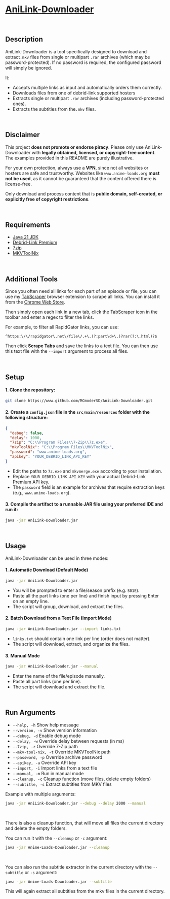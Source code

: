 # [AniLink-Downloader](https://www.GitHub.com/MCmoderSD/AniLink-Downloader/)


<br>


## Description
AniLink-Downloader is a tool specifically designed to download and extract`.mkv` files from single or multipart `.rar` archives (which may be password-protected). 
If no password is required, the configured password will simply be ignored.

It:
- Accepts multiple links as input and automatically orders them correctly.
- Downloads files from one of debrid-link supported hosters
- Extracts single or multipart `.rar` archives (including password-protected ones).
- Extracts the subtitles from the`.mkv` files.


<br>


## Disclaimer
This project **does not promote or endorse piracy**. 
Please only use AniLink-Downloader with **legally obtained, licensed, or copyright-free content**. 
The examples provided in this README are purely illustrative.

For your own protection, always use a **VPN**, since not all websites or hosters are safe and trustworthy. 
Websites like `www.anime-loads.org` **must not be used**, as it cannot be guaranteed that the content offered there is license-free.

Only download and process content that is **public domain, self-created, or explicitly free of copyright restrictions**.


<br>


## Requirements
- [Java 21 JDK](https://www.oracle.com/de/java/technologies/downloads/#java21)
- [Debrid-Link Premium](https://debrid-link.com/premium)
- [7zip](https://www.7-zip.org/)
- [MKVToolNix](https://mkvtoolnix.org/)


<br>


## Additional Tools
Since you often need all links for each part of an episode or file, you can use my [TabScraper](https://github.com/MCmoderSD/tabscraper?tab=readme-ov-file) browser extension to scrape all links. 
You can install it from the [Chrome Web Store](https://chromewebstore.google.com/detail/tab-scraper/ahdhhonppgdiglmppkcjckijelfdalho).

Then simply open each link in a new tab, click the TabScraper icon in the toolbar and enter a regex to filter the links.

For example, to filter all RapidGator links, you can use:
```regexp
^https:\/\/rapidgator\.net\/file\/.+\.(?:part\d+\.)?rar(?:\.html)?$
```
Then click **Scrape Tabs** and save the links to a text file. 
You can then use this text file with the `--import` argument to process all files.


<br>


## Setup

#### 1. Clone the repository:
```bash
git clone https://www.github.com/MCmoderSD/AniLink-Downloader.git
```

#### 2. Create a `config.json` file in the `src/main/resources` folder with the following structure:
```json
{
  "debug": false,
  "delay": 1000,
  "7zip": "C:\\Program Files\\7-Zip\\7z.exe",
  "mkvToolNix": "C:\\Program Files\\MKVToolNix",
  "password": "www.anime-loads.org",
  "apikey": "YOUR_DEBRID_LINK_API_KEY"
}
```
- Edit the paths to `7z.exe` and `mkvmerge.exe` according to your installation.
- Replace `YOUR_DEBRID_LINK_API_KEY` with your actual Debrid-Link Premium API key.
- The `password` field is an example for archives that require extraction keys (e.g., `www.anime-loads.org`).

#### 3. Compile the artifact to a runnable JAR file using your preferred IDE and run it:
```bash
java -jar AniLink-Downloader.jar
```


<br>


## Usage
AniLink-Downloader can be used in three modes:

#### 1. Automatic Download (Default Mode)
```bash
java -jar AniLink-Downloader.jar
```
- You will be prompted to enter a file/season prefix (e.g. `S01E`).
- Paste all the part links (one per line) and finish input by pressing Enter on an empty line.
- The script will group, download, and extract the files.

#### 2. Batch Download from a Text File (Import Mode)
```bash
java -jar AniLink-Downloader.jar --import links.txt
```
- `links.txt` should contain one link per line (order does not matter).
- The script will download, extract, and organize the files.

#### 3. Manual Mode
```bash
java -jar AniLink-Downloader.jar --manual
```
- Enter the name of the file/episode manually.
- Paste all part links (one per line).
- The script will download and extract the file.


<br>


## Run Arguments
- `--help, -h`                 Show help message
- `--version, -v`              Show version information
- `--debug, -d`                Enable debug mode
- `--delay, -w`                Override delay between requests (in ms)
- `--7zip, -z`                 Override 7-Zip path
- `--mkv-tool-nix, -t`         Override MKVToolNix path
- `--password, -p`             Override archive password
- `--apikey, -a`               Override API key
- `--import, -i`               Import links from a text file
- `--manual, -m`               Run in manual mode
- `--cleanup, -c`              Cleanup function (move files, delete empty folders)
- `--subtitle, -s`             Extract subtitles from MKV files

Example with multiple arguments:
```bash
java -jar AniLink-Downloader.jar --debug --delay 2000 --manual
```

<br>

There is also a cleanup function, that will move all files the current directory and delete the empty folders.

You can run it with the `--cleanup` or `-c` argument:
```bash
java -jar Anime-Loads-Downloader.jar --cleanup
```

<br>

You can also run the subtitle extractor in the current directory with the `--subtitle` or `-s` argument:
```bash
java -jar Anime-Loads-Downloader.jar --subtitle
```
This will again extract all subtitles from the mkv files in the current directory.
